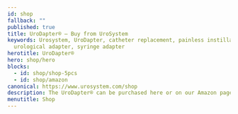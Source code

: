 ```yaml
---
id: shop
fallback: ""
published: true
title: UroDapter® – Buy from UroSystem
keywords: Urosystem, UroDapter, catheter replacement, painless instillation,
  urological adapter, syringe adapter
herotitle: UroDapter®
hero: shop/hero
blocks:
  - id: shop/shop-5pcs
  - id: shop/amazon
canonical: https://www.urosystem.com/shop
description: The UroDapter® can be purchased here or on our Amazon page.
menutitle: Shop
---
```

